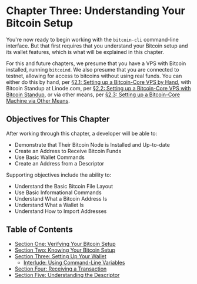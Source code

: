 # Chapter Three: Understanding Your Bitcoin Setup

You're now ready to begin working with the `bitcoin-cli` command-line interface. But that first requires that you understand your Bitcoin setup and its wallet features, which is what will be explained in this chapter.

For this and future chapters, we presume that you have a VPS with Bitcoin installed, running `bitcoind`. We also presume that you are connected to testnet, allowing for access to bitcoins without using real funds. You can either do this by hand, per [§2.1: Setting up a Bitcoin-Core VPS by Hand](02_1_Setting_Up_a_Bitcoin-Core_VPS_by_Hand.md), with Bitcoin Standup at Linode.com, per [§2.2: Setting up a Bitcoin-Core VPS with Bitcoin Standup](02_2_Setting_Up_a_Bitcoin-Core_VPS_with_StackScript.md), or via other means, per [§2.3: Setting up a Bitcoin-Core Machine via Other Means](02_3_Setting_Up_Bitcoin_Core_Other.md).

## Objectives for This Chapter

After working through this chapter, a developer will be able to:

   * Demonstrate that Their Bitcoin Node is Installed and Up-to-date
   * Create an Address to Receive Bitcoin Funds
   * Use Basic Wallet Commands
   * Create an Address from a Descriptor
   
Supporting objectives include the ability to:

   * Understand the Basic Bitcoin File Layout
   * Use Basic Informational Commands
   * Understand What a Bitcoin Address Is
   * Understand What a Wallet Is
   * Understand How to Import Addresses
   
## Table of Contents

* [Section One: Verifying Your Bitcoin Setup](03_1_Verifying_Your_Bitcoin_Setup.md)
* [Section Two: Knowing Your Bitcoin Setup](03_2_Knowing_Your_Bitcoin_Setup.md)
* [Section Three: Setting Up Your Wallet](03_3_Setting_Up_Your_Wallet.md)
   * [Interlude: Using Command-Line Variables](03_3__Interlude_Using_Command-Line_Variables.md)
* [Section Four: Receiving a Transaction](03_4_Receiving_a_Transaction.md)
* [Section Five: Understanding the Descriptor](03_5_Understanding_the_Descriptor.md)
